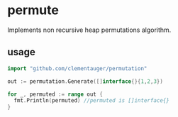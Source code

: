 # permute

Implements non recursive heap permutations algorithm.

## usage

```go
import "github.com/clementauger/permutation"

out := permutation.Generate([]interface{}{1,2,3})

for _, permuted := range out {
  fmt.Println(permuted) //permuted is []interface{}
}

```
